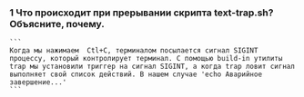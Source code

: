 ### 1 Что происходит при прерывании скрипта text-trap.sh? Объясните, почему.  
	```
	Когда мы нажимаем  Ctl+C, терминалом посылается сигнал SIGINT процессу, который контролирует терминал. С помощью build-in утилиты trap мы установили триггер на сигнал SIGINT, а когда trap ловит сигнал выполняет свой список действий. В нашем случае 'echo Аварийное завершение...'
	```
